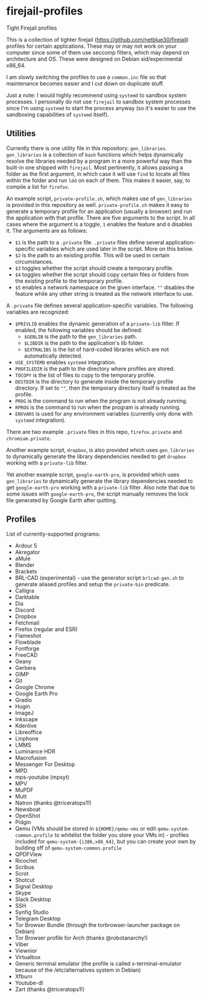 # firejail-profiles
Tight Firejail profiles

This is a collection of tighter firejail (https://github.com/netblue30/firejail) profiles for certain applications. These may or may not work on your computer since some of them use seccomp filters, which may depend on architecture and OS. These were designed on Debian sid/experimental x86_64.

I am slowly switching the profiles to use a `common.inc` file so that maintenance becomes easier and I cut down on duplicate stuff.

Just a note: I would highly recommend using `systemd` to sandbox system processes. I personally do not use `firejail` to sandbox system processes since I'm using `systemd` to start the process anyway (so it's easier to use the sandboxing capabilities of `systemd` itself).

## Utilities

Currently there is one utility file in this repository: `gen_libraries`. `gen_libraries` is a collection of `bash` functions which helps dynamically resolve the libraries needed by a program in a more powerful way than the built-in one shipped with `firejail`. Most pertinently, it allows passing a folder as the first argument, in which case it will use `find` to locate all files within the folder and run `ldd` on each of them. This makes it easier, say, to compile a list for `firefox`.

An example script, `private-profile.sh`, which makes use of `gen_libraries` is provided in this repository as well. `private-profile.sh` makes it easy to generate a temporary profile for an application (usually a browser) and run the application with that profile. There are five arguments to the script. In all cases where the argument is a toggle, `1` enables the feature and `0`  disables it. The arguments are as follows:

* `$1` is the path to a `.private` file. `.private` files define several application-specific variables which are used later in the script. More on this below.
* `$2` is the path to an existing profile. This will be used in certain circumstances.
* `$3` toggles whether the script should create a temporary profile.
* `$4` toggles whether the script should copy certain files or folders from the existing profile to the temporary profile.
* `$5` enables a network namespace on the given interface. `""` disables the feature while any other string is treated as the network interface to use.

A `.private` file defines several application-specific variables. The following variables are recognized:

* `$PRIVLIB` enables the dynamic generation of a `private-lib` filter. If enabled, the following variables should be defined:
  * `$GENLIB` is the path to the `gen_libraries` path. 
  * `$LIBDIR` is the path to the application's lib folder.
  * `$EXTRALIBS` is the list of hard-coded libraries which are not automatically detected.
* `USE_SYSTEMD` enables `systemd` integration.
* `PROFILEDIR` is the path to the directory where profiles are stored.
* `TOCOPY` is the list of files to copy to the temporary profile.
* `DESTDIR` is the directory to generate inside the temporary profile directory. If set to `""`, then the temporary directory itself is treated as the profile.
* `PROG` is the command to run when the program is not already running.
* `RPROG` is the command to run when the program is already running.
* `ENVVARS` is used for any environment variables (currently only done with `systemd` integration).

There are two example `.private` files in this repo, `firefox.private` and `chromium.private`.

Another example script, `dropbox`, is also provided which uses `gen_libraries` to dynamically generate the library dependencies needed to get `dropbox` working with a `private-lib` filter.

Yet another example script, `google-earth-pro`, is provided which uses `gen_libraries` to dynamically generate the library dependencies needed to get `google-earth-pro` working with a `private-lib` filter. Also note that due to some issues with `google-earth-pro`, the script manually removes the lock file generated by Google Earth after quitting.

## Profiles

List of currently-supported programs:
* Ardour 5
* Akregator
* aMule
* Blender
* Brackets
* BRL-CAD (experimental) - use the generator script `brlcad-gen.sh` to generate aliased profiles and setup the `private-bin` predicate.
* Calligra
* Darktable
* Dia
* Discord
* Dropbox
* Fetchmail
* Firefox (regular and ESR)
* Flameshot
* Flowblade
* Fontforge
* FreeCAD
* Geany
* Gerbera
* GIMP
* Git
* Google Chrome
* Google Earth Pro
* Gradio
* Hugin
* ImageJ
* Inkscape
* Kdenlive
* Libreoffice
* Linphone
* LMMS
* Luminance HDR
* Macrofusion
* Messenger For Desktop
* MPD
* mps-youtube (mpsyt)
* MPV
* MuPDF
* Mutt
* Natron (thanks @triceratops1!)
* Newsboat
* OpenShot
* Pidgin
* Qemu (VMs should be stored in `${HOME}/qemu-vms` or edit `qemu-system-common.profile` to whitelist the folder you store your VMs in) - profiles included for `qemu-system-{i386,x86_64}`, but you can create your own by building off of `qemu-system-common.profile`
* QPDFView
* Ricochet
* Scribus
* Scrot
* Shotcut
* Signal Desktop
* Skype
* Slack Desktop
* SSH
* Synfig Studio
* Telegram Desktop
* Tor Browser Bundle (through the torbrowser-launcher package on Debian)
* Tor Browser profile for Arch (thanks @robotanarchy!)
* Viber
* Viewnior
* Virtualbox
* Generic terminal emulator (the profile is called x-terminal-emulator because of the /etc/alternatives system in Debian)
* Xfburn
* Youtube-dl
* Zart (thanks @triceratops1!)
